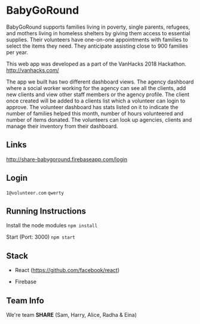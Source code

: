 # BabyGoRound

BabyGoRound supports families living in poverty, single parents, refugees, and mothers living in homeless shelters by giving them access to essential supplies. Their volunteers have one-on-one appointments with families to select the items they need. They anticipate assisting close to 900 families per year. 

This web app was developed as a part of the VanHacks 2018 Hackathon.
http://vanhacks.com/

The app we built has two different dashboard views. The agency dashboard where a social worker working for the agency can see all the clients, add new clients and view other staff members or the agency profile. The client once created will be added to a clients list which a volunteer can login to approve. The volunteer dashboard has stats listed on it to indicate the number of families helped this month, number of hours volunteered and number of items donated. The volunteers can look up agencies, clients and manage their inventory from their dashboard. 

## Links

http://share-babygoround.firebaseapp.com/login

## Login

`1@volunteer.com`
`qwerty`

## Running Instructions

Install the node modules
`npm install`

Start (Port: 3000)
`npm start`

## Stack

* React
  (https://github.com/facebook/react)

* Firebase

## Team Info
We're team **SHARE** (Sam, Harry, Alice, Radha & Eina) 
